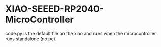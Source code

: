 # XIAO-SEEED-RP2040-MicroController

code.py is the default file on the xiao and runs when the microcontroller runs standalone (no pc).
